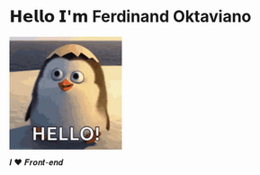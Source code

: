 # 𝗛𝗲𝗹𝗹𝗼 𝗜'𝗺 Ferdinand Oktaviano

<img align='center' src='hello-madagascar-penguin-7pernnlu5b6aad3y.gif' width='200"'>

𝑰 ❤️ 𝑭𝒓𝒐𝒏𝒕-𝒆𝒏𝒅 
